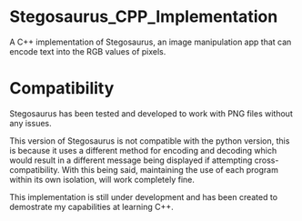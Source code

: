 # Stegosaurus_CPP_Implementation
A C++ implementation of Stegosaurus, an image manipulation app that can encode text into the RGB values of pixels.

# Compatibility
Stegosaurus has been tested and developed to work with PNG files without any issues.

This version of Stegosaurus is not compatible with the python version, this is because it uses a different method for encoding and decoding which would result in a different message being displayed if attempting cross-compatibility. With this being said, maintaining the use of each program within its own isolation, will work completely fine.

This implementation is still under development and has been created to demostrate my capabilities at learning C++.

